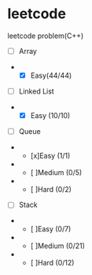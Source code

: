 # leetcode
leetcode problem(C++)

- [ ] Array
- - [x] Easy(44/44)
- [ ] Linked List
- - [x] Easy (10/10)
- [ ] Queue
- - [x]Easy (1/1)
- - [ ]Medium (0/5)
- - [ ]Hard (0/2)
- [ ] Stack
- - [ ]Easy (0/7)
- - [ ]Medium (0/21)
- - [ ]Hard (0/12)
